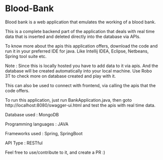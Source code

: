 # Blood-Bank
Blood bank is a web application that emulates the working of a blood bank.

This is a complete backend part of the application that deals with real time data that is inserted and deleted directly into the database via APIs.

To know more about the apis this application offers, download the code and run it in your preferred IDE for java.
Like Intellij IDEA, Eclipse, Netbeans, Spring tool suite etc.

Note : Since this is locally hosted you have to add data to it via apis. And the database will be created automatically into your local machine.
Use Robo 3T to check more on database created and play with it.

This can also be used to connect with frontend, via calling the apis that the code offers.

To run this application, just run BankApplication.java, then goto http://localhost:8080/swagger-ui.html and test the apis with real time data.

Database used : MongoDB

Programming languages : JAVA

Frameworks used : Spring, SpringBoot

API Type : RESTful

Feel free to use/contribute to it, and create a PR :)

